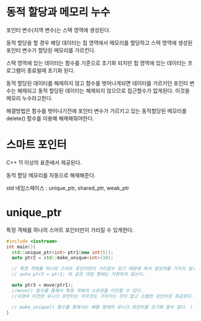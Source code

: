 # 동적 할당과 메모리 누수
포인터 변수(지역 변수)는 스택 영역에 생성된다.

동적 할당을 할 경우 해당 데이터는 힙 영역에서 메모리를 할당하고
스택 영역에 생성된 포인터 변수가 할당된 메모리를 가르킨다.

스택 영역에 있는 데이터는 함수를 기준으로 초기화 되지만
힙 영역에 있는 데이터는 프로그램이 종료될때 초기화 된다.

동적 할당된 데이터를 해제하지 않고 함수를 벗어나게되면
데이터를 가르키던 포인터 변수는 해제되고 동적 할당된 데이터는 해제되지 않으므로 접근할수가 없게된다. 
이것을 메모리 누수라고한다.


해결방법은 함수를 벗어나기전에 포인터 변수가 가르키고 있는 동적할당된 메모리를
delete() 함수를 이용해 해제해줘야한다.

# 스마트 포인터
C++ 11 이상의 표준에서 제공된다.

동적 할당 메모리를 자동으로 해제해준다.

std 네임스페이스 : unique_ptr, shared_ptr, weak_ptr 

# unique_ptr
특정 객체를 하나의 스마트 포인터만이 가리킬 수 있게한다.

```cpp
#include <iostream>
int main(){
  std::unique_ptr<int> ptr1(new int(5));
  auto ptr2 = std::make_unique<int>(10);

  // 특정 객체를 하나의 스마트 포인터만이 가리킬수 있기 때문에 복사 생성자를 가지지 않고 
  // auto ptr3 = ptr1; 와 같은 대입 형태는 지원하지 않는다.

  auto ptr3 = move(ptr1);
  //move() 함수를 통해서 특정 객체의 소유권을 이전할 수 있다.
  //이경우 이전한 유니크 포인터는 아무것도 가리키는 것이 없고 소멸한 포인터로 취급된다.

  // make_unique() 함수를 통해서는 배열 형태의 유니크 포인터를 초기화 할수 없다. ( 배열이 생성되기는 한다.) 
}
```
